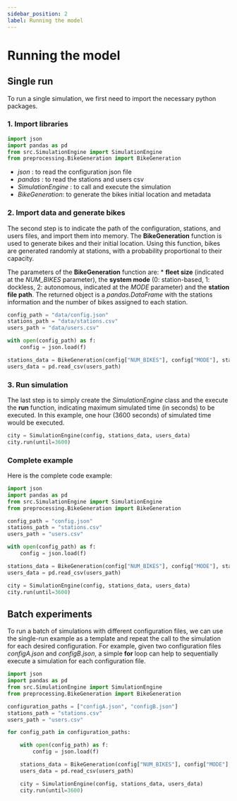 ```yaml
---
sidebar_position: 2
label: Running the model
---
```


# Running the model

## Single run

To run a single simulation, we first need to import the necessary python packages.

### 1. Import libraries

```python
import json
import pandas as pd
from src.SimulationEngine import SimulationEngine
from preprocessing.BikeGeneration import BikeGeneration
```

* *json* : to read the configuration json file
* *pandas* : to read the stations and users csv
* *SimulationEngine* : to call and execute the simulation
* *BikeGeneration*: to generate the bikes initial location and metadata

### 2. Import data and generate bikes

The second step is to indicate the path of the configuration, stations, and users files, and import them into memory.
The **BikeGeneration** function is used to generate bikes and their initial location. Using this function, bikes are generated randomly at stations, with a probability proportional to their capacity. 

The parameters of the **BikeGeneration** function are: * **fleet size** (indicated at the *NUM_BIKES* parameter), the **system mode** (0: station-based, 1: dockless, 2: autonomous, indicated at the *MODE* parameter) and the **station file path**. The returned object is a *pandas.DataFrame* with the stations information and the number of bikes assigned to each station.

```python
config_path = "data/config.json"
stations_path = "data/stations.csv"
users_path = "data/users.csv"

with open(config_path) as f:
    config = json.load(f)

stations_data = BikeGeneration(config["NUM_BIKES"], config["MODE"], stations_path)
users_data = pd.read_csv(users_path)
```

### 3. Run simulation

The last step is to simply create the *SimulationEngine* class and the execute the **run** function, indicating maximum simulated time (in seconds) to be executed.
In this example, one hour (3600 seconds) of simulated time would be executed.

```python
city = SimulationEngine(config, stations_data, users_data)
city.run(until=3600)
```

### Complete example

Here is the complete code example:

```python
import json
import pandas as pd
from src.SimulationEngine import SimulationEngine
from preprocessing.BikeGeneration import BikeGeneration

config_path = "config.json"
stations_path = "stations.csv"
users_path = "users.csv"

with open(config_path) as f:
    config = json.load(f)

stations_data = BikeGeneration(config["NUM_BIKES"], config["MODE"], stations_path)
users_data = pd.read_csv(users_path)

city = SimulationEngine(config, stations_data, users_data)
city.run(until=3600)
```

## Batch experiments

To run a batch of simulations with different configuration files, we can use the single-run example as a template and repeat the call to the simulation for each desired configuration. For example, given two configuration files *configA.json* and *configB.json*, a simple **for** loop can help to sequentially execute a simulation for each configuration file. 


```python
import json
import pandas as pd
from src.SimulationEngine import SimulationEngine
from preprocessing.BikeGeneration import BikeGeneration

configuration_paths = ["configA.json", "configB.json"]
stations_path = "stations.csv"
users_path = "users.csv"

for config_path in configuration_paths:

    with open(config_path) as f:
        config = json.load(f)

    stations_data = BikeGeneration(config["NUM_BIKES"], config["MODE"], stations_path)
    users_data = pd.read_csv(users_path)

    city = SimulationEngine(config, stations_data, users_data)
    city.run(until=3600)
```